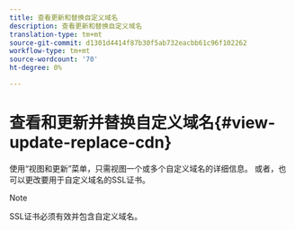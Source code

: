 ```yaml
---
title: 查看更新和替换自定义域名
description: 查看更新和替换自定义域名
translation-type: tm+mt
source-git-commit: d1301d4414f87b30f5ab732eacbb61c96f102262
workflow-type: tm+mt
source-wordcount: '70'
ht-degree: 0%

---
```



# 查看和更新并替换自定义域名{#view-update-replace-cdn}

使用“视图和更新”菜单，只需视图一个或多个自定义域名的详细信息。
或者，也可以更改要用于自定义域名的SSL证书。

>[!NOTE]
>SSL证书必须有效并包含自定义域名。


